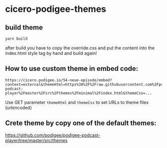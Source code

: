 # cicero-podigee-themes

## build theme
```
yarn build
```

after build you have to copy the override.css and put the content into the index.html style tag by hand and build again!

## How to use custom theme in embed code:
```
https://cicero.podigee.io/54-neue-episode/embed?context=external&themeHtml=https%3A%2F%2Fraw.githubusercontent.com%2Fpodigee%2Fpodigee-podcast-player%2Fmaster%2Fsrc%2Fthemes%2Fminimal%2Findex.html&themeCss=...
```

Use GET parameter ```themeHtml``` and ```themeCss``` to set URLs to theme files (urlencoded)

## Crete theme by copy one of the default themes:

https://github.com/podigee/podigee-podcast-player/tree/master/src/themes
